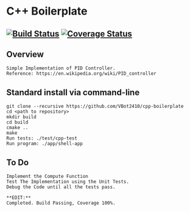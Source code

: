 # C++ Boilerplate
[![Build Status](https://travis-ci.org/VBot2410/cpp-boilerplate.svg?branch=master)](https://travis-ci.org/VBot2410/cpp-boilerplate)
[![Coverage Status](https://coveralls.io/repos/github/VBot2410/cpp-boilerplate/badge.png?branch=master)](https://coveralls.io/github/VBot2410/cpp-boilerplate?branch=master)
---

## Overview
```
Simple Implementation of PID Controller.
Reference: https://en.wikipedia.org/wiki/PID_controller
```

## Standard install via command-line
```
git clone --recursive https://github.com/VBot2410/cpp-boilerplate
cd <path to repository>
mkdir build
cd build
cmake ..
make
Run tests: ./test/cpp-test
Run program: ./app/shell-app
```

## To Do
```
Implement the Compute Function
Test The Implementation using the Unit Tests.
Debug the Code until all the tests pass.

**EDIT:**
Completed. Build Passing, Coverage 100%.
```
